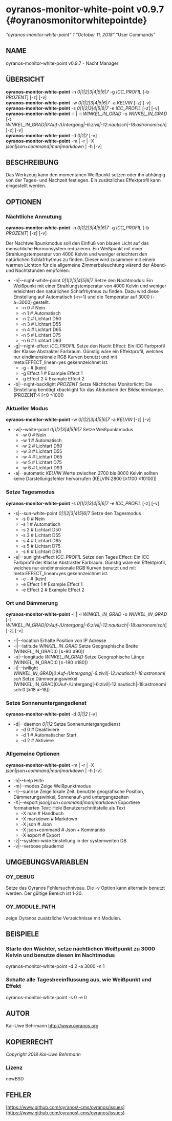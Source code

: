 # oyranos\-monitor\-white\-point v0.9.7 {#oyranosmonitorwhitepointde}
*"oyranos\-monitor\-white\-point"* *1* *"October 11, 2018"* "User Commands"
## NAME
oyranos\-monitor\-white\-point v0.9.7 \- Nacht Manager
## ÜBERSICHT
**oyranos\-monitor\-white\-point** \-n *0|1|2|3|4|5|6|7* \-g *ICC\_PROFIL* [\-b *PROZENT*] [\-z] [\-v]
<br />
**oyranos\-monitor\-white\-point** \-w *0|1|2|3|4|5|6|7* \-a *KELVIN* [\-z] [\-v]
<br />
**oyranos\-monitor\-white\-point** \-s *0|1|2|3|4|5|6|7* \-e *ICC\_PROFIL* [\-z] [\-v]
<br />
**oyranos\-monitor\-white\-point** \-l | \-i *WINKEL\_IN\_GRAD* \-o *WINKEL\_IN\_GRAD* [\-t *WINKEL\_IN\_GRAD|0:Auf\-/Untergang|\-6:zivil|\-12:nautisch|\-18:astronomisch*] [\-z] [\-v]
<br />
**oyranos\-monitor\-white\-point** \-d *0|1|2* [\-v]
<br />
**oyranos\-monitor\-white\-point** \-m | \-r | \-X *json|json+command|man|markdown* | \-h [\-v]
## BESCHREIBUNG
Das Werkzeug kann den momentanen Weißpunkt setzen oder ihn abhängig von der Tages\- und Nachzeit festlegen. Ein zusätzliches Effektprofil kann eingestellt werden.
## OPTIONEN
### Nächtliche Anmutung
**oyranos\-monitor\-white\-point** \-n *0|1|2|3|4|5|6|7* \-g *ICC\_PROFIL* [\-b *PROZENT*] [\-z] [\-v]

Der Nachtweißpunkmodus soll den Einfluß von blauen Licht auf das menschliche Hormonsystem reduzieren. Ein Weißpunkt mit einer Strahlungstemperatur von 4000 Kelvin und weniger erleichtert den natürlichen Schlafrhytmus zu finden. Dieser wird zusammen mit einem warmen Lichtton für die allgemeine Zimmerbeleuchtung wärend der Abend\-und Nachtstunden empfohlen.

* \-n|\-\-night\-white\-point *0|1|2|3|4|5|6|7*	Setze den Nachtmodus: Ein Weißpunkt mit einer Strahlungstemperatur von 4000 Kelvin und weniger erleichtert den natürlichen Schlafrhytmus zu finden. Dazu wird diese Einstellung auf Automatisch (\-n=1) und die Temperatur auf 3000 (\-a=3000) gestellt.
   * \-n 0		# Nein
   * \-n 1		# Automatisch
   * \-n 2		# Lichtart D50
   * \-n 3		# Lichtart D55
   * \-n 4		# Lichtart D65
   * \-n 5		# Lichtart D75
   * \-n 6		# Lichtart D93
* \-g|\-\-night\-effect *ICC\_PROFIL*	Setze den Nacht Effect: Ein ICC Farbprofil der Klasse Abstrakter Farbraum. Günstig wäre ein Effektprofil, welches nur eindimensionale RGB Kurven benutzt und mit meta:EFFECT\_linear=yes gekennzeichnet ist.
   * \-g \-		# [kein]
   * \-g Effect 1		# Example Effect 1
   * \-g Effect 2		# Example Effect 2
* \-b|\-\-night\-backlight *PROZENT*	Setze Nächtiches Monitorlicht: Die Einstellung benötigt xbacklight für das Abdunkeln der Bildschirmlampe. (PROZENT:4 [≥0 ≤100])

### Aktueller Modus
**oyranos\-monitor\-white\-point** \-w *0|1|2|3|4|5|6|7* \-a *KELVIN* [\-z] [\-v]

* \-w|\-\-white\-point *0|1|2|3|4|5|6|7*	Setze Weißpunktmodus
   * \-w 0		# Nein
   * \-w 1		# Automatisch
   * \-w 2		# Lichtart D50
   * \-w 3		# Lichtart D55
   * \-w 4		# Lichtart D65
   * \-w 5		# Lichtart D75
   * \-w 6		# Lichtart D93
* \-a|\-\-automatic *KELVIN*	Werte zwischen 2700 bis 8000 Kelvin sollten keine Darstellungsfehler hervorrufen (KELVIN:2800 [≥1100 ≤10100])

### Setze Tagesmodus
**oyranos\-monitor\-white\-point** \-s *0|1|2|3|4|5|6|7* \-e *ICC\_PROFIL* [\-z] [\-v]

* \-s|\-\-sun\-white\-point *0|1|2|3|4|5|6|7*	Setze den Tagesmodus
   * \-s 0		# Nein
   * \-s 1		# Automatisch
   * \-s 2		# Lichtart D50
   * \-s 3		# Lichtart D55
   * \-s 4		# Lichtart D65
   * \-s 5		# Lichtart D75
   * \-s 6		# Lichtart D93
* \-e|\-\-sunlight\-effect *ICC\_PROFIL*	Setze den Tages Effect: Ein ICC Farbprofil der Klasse Abstrakter Farbraum. Günstig wäre ein Effektprofil, welches nur eindimensionale RGB Kurven benutzt und mit meta:EFFECT\_linear=yes gekennzeichnet ist.
   * \-e \-		# [kein]
   * \-e Effect 1		# Example Effect 1
   * \-e Effect 2		# Example Effect 2

### Ort und Dämmerung
**oyranos\-monitor\-white\-point** \-l | \-i *WINKEL\_IN\_GRAD* \-o *WINKEL\_IN\_GRAD* [\-t *WINKEL\_IN\_GRAD|0:Auf\-/Untergang|\-6:zivil|\-12:nautisch|\-18:astronomisch*] [\-z] [\-v]

* \-l|\-\-location	Erhalte Position von IP Adresse
* \-i|\-\-latitude *WINKEL\_IN\_GRAD*	Setze Geographische Breite (WINKEL\_IN\_GRAD:0 [≥\-90 ≤90])
* \-o|\-\-longitude *WINKEL\_IN\_GRAD*	Setze Geographische Länge (WINKEL\_IN\_GRAD:0 [≥\-180 ≤180])
* \-t|\-\-twilight *WINKEL\_IN\_GRAD|0:Auf\-/Untergang|\-6:zivil|\-12:nautisch|\-18:astronomisch*	Setze Dämmerungswinkel (WINKEL\_IN\_GRAD|0:Auf\-/Untergang|\-6:zivil|\-12:nautisch|\-18:astronomisch:0 [≥18 ≤\-18])

### Setze Sonnenuntergangsdienst
**oyranos\-monitor\-white\-point** \-d *0|1|2* [\-v]

* \-d|\-\-daemon *0|1|2*	Setze Sonnenuntergangsdienst
   * \-d 0		# Deaktiviere
   * \-d 1		# Automatischer Start
   * \-d 2		# Aktiviere

### Allgemeine Optionen
**oyranos\-monitor\-white\-point** \-m | \-r | \-X *json|json+command|man|markdown* | \-h [\-v]

* \-h|\-\-help	Hilfe
* \-m|\-\-modes	Zeige Weißpunktmodus
* \-r|\-\-sunrise	Zeige lokale Zeit, benutzte geografische Position, Dämmerungswinkel, Sonnenauf\-und untergangszeiten
* \-X|\-\-export *json|json+command|man|markdown*	Exportiere formatierten Text: Hole Benutzerschnittstelle als Text
   * \-X man		# Handbuch
   * \-X markdown		# Markdown
   * \-X json		# Json
   * \-X json+command		# Json + Kommando
   * \-X export		# Export
* \-z|\-\-system\-wide	Einstellung in der systemweiten DB
* \-v|\-\-verbose	plaudernd

## UMGEBUNGSVARIABLEN
### OY\_DEBUG
Setze das Oyranos Fehlersuchniveau. Die \-v Option kann alternativ benutzt werden. Der gültige Bereich ist 1\-20.
### OY\_MODULE\_PATH
zeige Oyranos zusätzliche Verzeichnisse mit Modulen.  
## BEISPIELE
### Starte den Wächter, setze nächtlichen Weißpunkt zu 3000 Kelvin und benutze diesen im Nachtmodus
oyranos\-monitor\-white\-point \-d 2 \-a 3000 \-n 1 
### Schalte alle Tagesbeeinflussung aus, wie Weißpunkt und Effekt
oyranos\-monitor\-white\-point \-s 0 \-e 0 
## AUTOR
Kai\-Uwe Behrmann http://www.oyranos.org
## KOPIERRECHT
*Copyright 2018 Kai\-Uwe Behrmann*


### Lizenz
newBSD
## FEHLER
[https://www.github.com/oyranos\-cms/oyranos/issues](https://www.github.com/oyranos\-cms/oyranos/issues)

